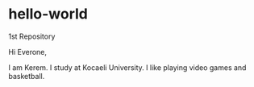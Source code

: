 # hello-world
1st Repository

Hi Everone,

I am Kerem. I study at Kocaeli University. I like playing video games and basketball.
